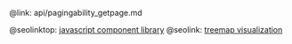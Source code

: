 @link: api/pagingability_getpage.md

@seolinktop: [javascript component library](https://webix.com)
@seolink: [treemap visualization](https://webix.com/widget/treemap/)